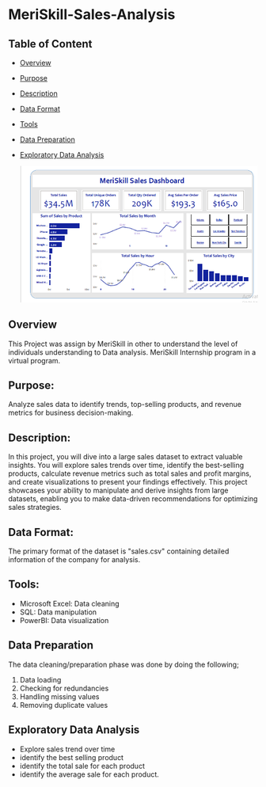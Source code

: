 # MeriSkill-Sales-Analysis

## Table of Content
- [Overview](#overview)
- [Purpose](#purpose)
- [Description](#description)
- [Data Format](#data-format)
- [Tools](#tools)
- [Data Preparation](#data-preparation)
- [Exploratory Data Analysis](#exploratory-data-analysis)

  ![Dashboard](meriskillSalesDashboard.png)
  
## Overview
This Project was assign by MeriSkill in other to understand the level of individuals understanding to Data analysis. MeriSkill Internship program in a virtual program.

## Purpose: 
Analyze sales data to identify trends, top-selling products, and revenue metrics for business decision-making.

## Description: 
In this project, you will dive into a large sales dataset to extract valuable insights. You will explore sales trends over time, identify the best-selling products, calculate revenue metrics such as total sales and profit margins, and create visualizations to present your findings effectively. This project showcases your ability to manipulate and derive insights from large datasets, enabling you to make data-driven recommendations for optimizing sales strategies.

## Data Format:
The primary format of the dataset is "sales.csv" containing detailed information of the company for analysis.

## Tools:
- Microsoft Excel: Data cleaning
- SQL: Data manipulation
- PowerBI: Data visualization

## Data Preparation
The data cleaning/preparation phase was done by doing the following;
1. Data loading
2. Checking for redundancies
3. Handling missing values
4. Removing duplicate values

## Exploratory Data Analysis
- Explore sales trend over time
- identify the best selling product
- identify the total sale for each product
- identify the average sale for each product.
